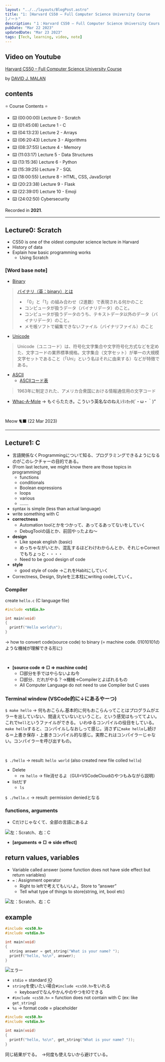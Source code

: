 ```yaml
---
layout: "../../layouts/BlogPost.astro"
title: "1: [Harvard CS50 – Full Computer Science University Course
]ノート"
description: "１：Harvard CS50 – Full Computer Science University Courseより"
pubDate: "Mar 22 2023"
updatedDate: "Mar 23 2023"
tags: [Tech, learning, video, note]
---
```

## Video on Youtube

[Harvard CS50 – Full Computer Science University Course](https://www.youtube.com/watch?v=8mAITcNt710&t=3377s)

by [DAVID J. MALAN](https://github.com/dmalan)

## contents

⭐️ Course Contents ⭐️

- ⌨️ (00:00:00) Lecture 0 - Scratch
- ⌨️ (01:45:08) Lecture 1 - C
- ⌨️ (04:13:23) Lecture 2 - Arrays
- ⌨️ (06:20:43) Lecture 3 - Algorithms
- ⌨️ (08:37:55) Lecture 4 - Memory
- ⌨️ (11:03:17) Lecture 5 - Data Structures
- ⌨️ (13:15:36) Lecture 6 - Python
- ⌨️ (15:39:25) Lecture 7 - SQL
- ⌨️ (18:00:55) Lecture 8 - HTML, CSS, JavaScript
- ⌨️ (20:23:38) Lecture 9 - Flask
- ⌨️ (22:39:01) Lecture 10 - Emoji
- ⌨️ (24:02:50) Cybersecurity

Recorded in **2021**.

---

## Lecture0: Scratch

- CS50 is one of the oldest computer science lecture in Harvard
- History of data
- Explain how basic programming works
  - Using Scratch

### **[Word base note]**

- [Binary](https://www.techtarget.com/whatis/definition/binary#:~:text=Binary%20describes%20a%20numbering%20scheme,relevant%20output%20to%20the%20user.)

> [バイナリ（英：binary）とは](https://wa3.i-3-i.info/word14226.html)
>
> - 「0」と「1」の組み合わせ（2進数）で表現される何かのこと
> - コンピュータが扱うデータ（バイナリデータ）のこと。
> - コンピュータが扱うデータのうち、テキストデータ以外のデータ（バイナリデータ）のこと。
> - メモ帳ソフトで編集できないファイル（バイナリファイル）のこと

- [Unicode](https://home.unicode.org)

> Unicode（ユニコード）は、符号化文字集合や文字符号化方式などを定めた、文字コードの業界標準規格。文字集合（文字セット）が単一の大規模文字セットであること（「Uni」という名はそれに由来する）などが特徴である。

- [<abbr title="American Standard Code for Information Interchange">ASCII</abbr>](https://www.ascii-code.com)
  - [ASCIIコード表](https://www.k-cube.co.jp/wakaba/server/ascii_code.html)

> 1963年に制定された、アメリカ合衆国における情報通信用の文字コード

- [Whac-A-Mole](https://en.wikipedia.org/wiki/Whac-A-Mole) -> もぐらたたき。こういう英名なのねえｼﾗﾝｶｯﾀ(´・ω・｀)”

<br>

Meow 🐈‍⬛ (22 Mar 2023)

---

## Lecture1: C

- 言語関係なくProgrammingについて知る、プログラミングできるようになるのがこのレクチャーの目的である。
- (From last lecture, we might know there are those topics in programming)
  - functions
  - conditionals
  - Boolean expressions
  - loops
  - various
  - .......
- syntax is simple (less than actual language)
- write something with C
- **correctness**
  - Automation toolとかをつかって、あってるあってないをしていく
  - DebugToolの話とか、前回やったよね〜
- **design**
  - Like speak english (basic)
  - めっちゃながいとか、混乱するほどわけわからんとか、それじゃCorrectでもちょっと・・・・
  - Need to be good design of code
- **style**
  - good style of code ->これをHabitにしていく
- Correctness, Design, Styleを三本柱にwriting codeしていく。

### Compiler

create `hello.c` (C language file)

``` c
#include <stdio.h>

int main(void)
{
  printf("Hello world\n");
}
```

-> how to convert code(source code) to binary (= machine code. 01010101のような機械が理解できる形に)

<br>

- **[source code ⇒ □ ⇒ machine code]**
  - □部分を手ではやらないよね今
  - □部分、だれがやる？→機械→Compilerとよばれるもの
  - All Computer Language do not need to use Compiler but C uses

### Terminal window (VSCode的に↓にあるやーつ)

`$ make hello` -> 何もおこらん.基本的に何もおこらんってことはプログラムがエラーを出していない、間違えていないということ。という感覚はもっててよい。これで`hell`というファイルができる。
いわゆるコンパイルの役目をしている。`make hello`すると、コンパイルしなおしって感じ。消さずに`make hello`し続ける＝上書き保存・上書きコンパイル的な感じ。実際これはコンパイラーじゃない。コンパイラーを呼び出すもの。

<br>

`$ ./hello` -> result: `hello world` (also created new file colled `hello`)

- Delete
  - `rm hello` -> file消せるよ（GUI=VSCodeCloudのやつもみながら説明）
- listだす
  - `ls`

`$ ./hello.c` -> result: permission deniedとなる

### functions, arguments

- Cだけじゃなくて、全部の言語にあるよ

![左：Scratch、右：C](/assets/arguments.png)

- **[arguments ⇒ □ ⇒ side effect]**

## return values, variables

- Variable called answer (some function does not have side effect but return variables)
- `=` : Assignment operator
  - Right to leftで考えてもいいよ。Store to ”answer”
  - Tell what type of things to store(string, int, bool etc)

![左：Scratch、右：C](/assets/variables.png)

## example

``` c
#include <cs50.h>
#include <stdio.h>

int main(void)
{
  string answer = get_string("What is your name? ");
  printf("hello, %s\n", answer);
}
```

![エラー](/assets/errorExample.png)

- `stdio` = standard <abbr title="Input and Output">IO</abbr>
- `string`を使いたい場合`#include <cs50.h>`をいれる
  - keyboardでなんやかんやのやつをIOできる
- `#include <cs50.h>` = function does not contain with C (ex: like `get_string`)
- `%s` -> format code = placeholder

``` c
#include <cs50.h>
#include <stdio.h>

int main(void)
{
  printf("hello, %s\n", get_string("What is your name? "));
}
```

同じ結果がでる。　→何度も使えないから避けている。
